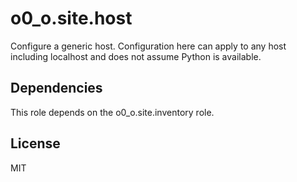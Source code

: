 o0_o.site.host
=========

Configure a generic host. Configuration here can apply to any host including localhost and does not assume Python is available.

Dependencies
------------

This role depends on the o0_o.site.inventory role.

License
-------

MIT
